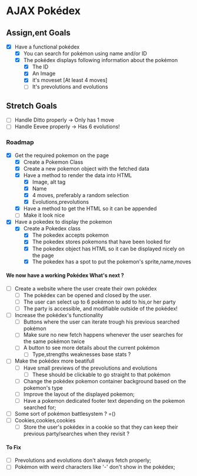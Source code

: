 # AJAX Pokédex

## Assign,ent Goals ##
- [x] Have a functional pokédex
    - [x] You can search for pokémon using name and/or ID
    - [x] The pokédex displays following information about the pokémon
        - [x] The ID
        - [x] An Image
        - [x] it's moveset [At least 4 moves]
        - [ ] It's prevolutions and evolutions
## Stretch Goals ##
- [ ] Handle Ditto properly -> Only has 1 move
- [ ] Handle Eevee properly -> Has 6 evolutions!

### Roadmap ###
- [x] Get the required pokemon on the page
    - [x] Create a Pokemon Class
    - [x] Create a new pokemon object with the fetched data
    - [x] Have a method to render the data into HTML
        - [x] Image, alt tag
        - [x] Name
        - [x] 4 moves, preferably a random selection
        - [x] Evolutions,prevolutions
    - [x] Have a method to get the HTML so it can be appended
    - [ ] Make it look nice
- [x] Have a pokedex to display the pokemon
    -[x] Create a Pokedex class
        - [x] The pokedex accepts pokemon
        - [x] The pokedex stores pokemons that have been looked for
        - [x] The pokedex object has HTML so it can be displayed nicely on the page
        - [x] The pokedex has a spot to put the pokemon's sprite,name,moves

#### We now have a working Pokédex What's next ? ####
- [ ] Create a website where the user create their own pokédex
    - [ ] The pokédex can be opened and closed by the user.
    - [ ] The user can select up to 6 pokémon to add to his,or her party
    - [ ] The party is accessible, and modifiable outside of the pokédex!
- [ ] Increase the pokédex's functionality
    - [ ] Buttons where the user can iterate trough his previous searched pokémon
    - [ ] Make sure no new fetch happens whenever the user searches for the same pokémon twice
    - [ ] A button to see more details about the current pokémon
        - [ ] Type,strengths weaknesses base stats ?
- [ ] Make the pokédex more beatifull
    - [ ] Have small previews of the prevolutions and evolutions
        - [ ] These should be clickable to go straight to that pokémon
    - [ ] Change the pokédex pokemon container background based on the pokemon's type
    - [ ] Improve the layout of the displayed pokemon;
    - [ ] Have a pokemon dedicated footer text depending on the pokemon searched for;
- [ ] Some sort of pokémon battlesystem ? =()
- [ ] Cookies,cookies,cookies
    - [ ] Store the user's pokédex in a cookie so that they can keep their previous party/searches when they revisit ?
#### To Fix ####
- [ ] Prevolutions and evolutions don't always fetch properly;
- [ ] Pokémon with weird characters like '-' don't show in the pokédex;
